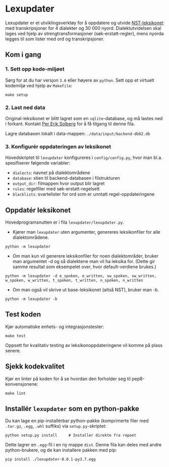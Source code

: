 # Lexupdater 

Lexupdater er et utviklingsverktøy for å oppdatere og utvide 
[NST-leksikonet](https://www.nb.no/sprakbanken/ressurskatalog/oai-nb-no-sbr-23/) 
med transkripsjoner for 4 dialekter og 30 000 nyord. 
Dialektutvidelsen skal lages ved hjelp av strengtransformasjoner 
(søk-erstatt-regler), mens nyorda legges til som lister med ord og
transkripsjoner.

## Kom i gang
### 1. Sett opp kode-miljøet
Sørg for at du har versjon `3.6` eller høyere av `python`.
Sett opp et virtuelt kodemiljø ved hjelp av `Makefile`: 

```shell
make setup
```

### 2. Last ned data
Original-leksikonet er blitt lagret som en `sqlite`-database, 
og må lastes ned i forkant. 
Kontakt [Per Erik Solberg](https://github.com/peresolb) for å få tilgang 
til denne fila. 

Lagre databasen lokalt i data-mappen: `./data/input/backend-db02.db`

### 3. Konfigurér oppdateringen av leksikonet

Hovedskriptet til `lexupdater` konfigureres i `config/config.py`, 
hvor man bl.a. spesifiserer følgende variabler: 

* `dialects`: navnet på dialektområdene
* `database`: stien til backend-databasen i filstrukturen
* `output_dir`: filmappen hvor output blir lagret
* `rules`: regelfiler med søk-erstatt-regelsett 
* `blacklists`: svartelister for ord som er unntatt regel-oppdateringene


## Oppdatér leksikonet
Hovedprogramsnutten er i fila `lexupdater/lexupdater.py`. 

* Kjører man `lexupdater` uten argumenter, 
  genereres leksikonfiler for alle dialektområdene. 
```shell
python -m lexupdater 
```

* Om man kun vil generere leksikonfiler for noen dialektområder, 
bruker man argumentet -d og så dialektene man vil ha leksika for.
(Dette gir samme resultat som eksempelet over, hvor default-verdiene brukes.) 

```shell
python -m lexupdater -d e_spoken, e_written, sw_spoken, sw_written, w_spoken, w_written, t_spoken, t_written, n_spoken, n_written
```

* Om man også vil skrive ut base-leksikonet (altså NST), bruker man -b.
```shell
python -m lexupdater -b
```

## Test koden
Kjør automatiske enhets- og integrasjonstester: 
```shell
make test
```
Oppsett for kvalitativ testing av leksikonoppdateringene 
vil komme på plass senere. 

## Sjekk kodekvalitet
Kjør en linter på koden for å se hvordan den forholder seg til 
pep8-konvensjonene: 
```shell
make lint
```

## Installér `lexupdater` som en python-pakke 
Du kan lage en pip-installérbar python-pakke 
(komprimerte filer med `.tar.gz`, `.egg`, `.whl` suffiks) 
via `setup.py`-skriptet: 

```shell
python setup.py install     # Installer direkte fra repoet 
```
Dette lagrer en `.egg`-fil i en ny mappe `dist`. 
Denne fila kan deles med andre python-brukere, 
og de kan installere pakken med pip: 

```shell
pip install ./lexupdater-0.0.1-py3.7.egg
```

